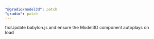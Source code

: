 ```yaml
---
"@gradio/model3d": patch
"gradio": patch
---
```


fix:Update babylon.js and ensure the Model3D component autoplays on load
